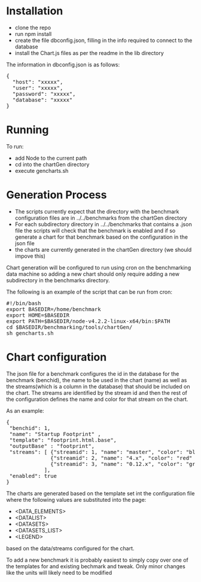 # Installation

* clone the repo
* run npm install
* create the file dbconfig.json, filling in the info required to connect to the database
* install the Chart.js files as per the readme in the lib directory 

The information in dbconfig.json is as follows:

<PRE>
{
  "host": "xxxxx",
  "user": "xxxxx",
  "password": "xxxxx",
  "database": "xxxxx"
}
</PRE>

# Running

To run:

* add Node to the current path
* cd into the chartGen directory
* execute gencharts.sh

# Generation Process

* The scripts currently expect that the directory with the benchmark configuration files 
  are in ../../benchmarks from the chartGen directory
* For each subdirectory directory in ../../benchmarks that contains a .json file the scripts
  will check that the benchmark is enabled and if so generate a chart for that benchmark
  based on the configuration in the json file
* the charts are currently generated in the chartGen directory (we should impove this)

Chart generation will be configured to run using cron on the benchmarking data machine 
so adding a new chart should only require adding a new subdirectory in the benchmarks
directory.

The following is an example of the script that can be run from cron:

<PRE>
#!/bin/bash
export BASEDIR=/home/benchmark
export HOME=$BASEDIR
export PATH=$BASEDIR/node-v4.2.2-linux-x64/bin:$PATH
cd $BASEDIR/benchmarking/tools/chartGen/
sh gencharts.sh
</PRE>

# Chart configuration
The json file for a benchmark configures the id in the database for the benchmark (benchid), 
the name to be used in the chart (name) as well as the streams(which is a column in the database) that should be included on the chart.  The streams are identified by the stream id and then the rest of the configuration defines the name and color for that stream on the chart.

As an example:
<PRE>
{
 "benchid": 1,
 "name": "Startup Footprint" ,
 "template": "footprint.html.base",
 "outputBase" : "footprint",
 "streams": [ {"streamid": 1, "name": "master", "color": "blue" },
              {"streamid": 2, "name": "4.x", "color": "red" },
              {"streamid": 3, "name": "0.12.x", "color": "green" }
            ],
 "enabled": true
}
</PRE>

The charts are generated based on the template set int the configuration file where the following
values are substituted into the page:

*  &lt;DATA_ELEMENTS&gt;
*  &lt;DATALIST&gt;
*  &lt;DATASETS&gt;
*  &lt;DATASETS_LIST&gt;
*  &lt;LEGEND&gt;

based on the data/streams configured for the chart.

To add a new benchmark it is probably easiest to simply copy over one of the templates for 
and existing bechmark and tweak.  Only minor changes like the units will likely need to 
be modified



